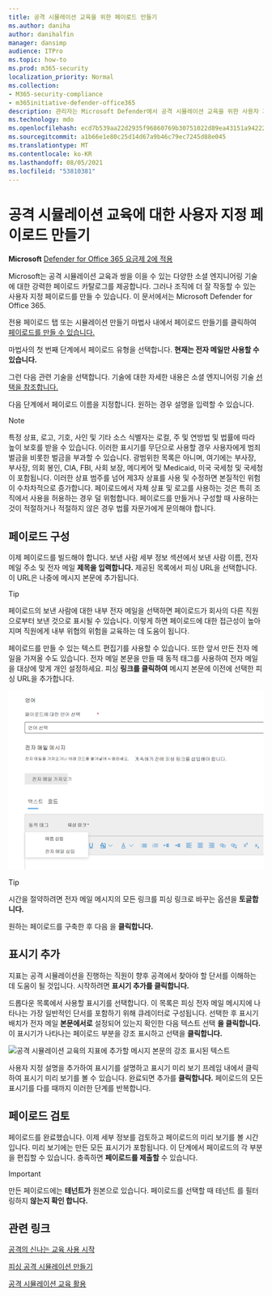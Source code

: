 ```yaml
---
title: 공격 시뮬레이션 교육을 위한 페이로드 만들기
ms.author: daniha
author: danihalfin
manager: dansimp
audience: ITPro
ms.topic: how-to
ms.prod: m365-security
localization_priority: Normal
ms.collection:
- M365-security-compliance
- m365initiative-defender-office365
description: 관리자는 Microsoft Defender에서 공격 시뮬레이션 교육을 위한 사용자 지정 페이로드를 만드는 방법을 Office 365.
ms.technology: mdo
ms.openlocfilehash: ecd7b539aa22d2935f96860769b30751022d89ea43151a94222caeec9b309928
ms.sourcegitcommit: a1b66e1e80c25d14d67a9b46c79ec7245d88e045
ms.translationtype: MT
ms.contentlocale: ko-KR
ms.lasthandoff: 08/05/2021
ms.locfileid: "53810381"
---
```

# <a name="create-a-custom-payload-for-attack-simulation-training"></a>공격 시뮬레이션 교육에 대한 사용자 지정 페이로드 만들기

**Microsoft** [Defender for Office 365 요금제 2에 적용](defender-for-office-365.md)

Microsoft는 공격 시뮬레이션 교육과 쌍을 이을 수 있는 다양한 소셜 엔지니어링 기술에 대한 강력한 페이로드 카탈로그를 제공합니다. 그러나 조직에 더 잘 작동할 수 있는 사용자 지정 페이로드를 만들 수 있습니다. 이 문서에서는 Microsoft Defender for Office 365.

전용 페이로드 탭 또는 시뮬레이션  만들기 마법사 내에서 페이로드 만들기를 클릭하여 [페이로드를 만들 수 있습니다.](attack-simulation-training.md#selecting-a-payload) [  ](https://security.microsoft.com/attacksimulator?viewid=payload)

마법사의 첫 번째 단계에서 페이로드 유형을 선택합니다. **현재는 전자 메일만 사용할 수 있습니다.**

그런 다음 관련 기술을 선택합니다. 기술에 대한 자세한 내용은 소셜 엔지니어링 기술 [선택을 참조합니다.](attack-simulation-training.md#selecting-a-social-engineering-technique)

다음 단계에서 페이로드 이름을 지정합니다. 원하는 경우 설명을 입력할 수 있습니다.

> [!NOTE]
> 특정 상표, 로고, 기호, 사인 및 기타 소스 식별자는 로컬, 주 및 연방법 및 법률에 따라 높이 보호를 받을 수 있습니다. 이러한 표시기를 무단으로 사용할 경우 사용자에게 범죄 벌금을 비롯한 벌금을 부과할 수 있습니다. 광범위한 목록은 아니며, 여기에는 부사장, 부사장, 의회 봉인, CIA, FBI, 사회 보장, 메디케어 및 Medicaid, 미국 국세청 및 국세청이 포함됩니다. 이러한 상표 범주를 넘어 제3자 상표를 사용 및 수정하면 본질적인 위험이 수차차적으로 증가합니다. 페이로드에서 자체 상표 및 로고를 사용하는 것은 특히 조직에서 사용을 허용하는 경우 덜 위험합니다. 페이로드를 만들거나 구성할 때 사용하는 것이 적절하거나 적절하지 않은 경우 법률 자문가에게 문의해야 합니다.

## <a name="configure-payload"></a>페이로드 구성

이제 페이로드를 빌드해야 합니다. 보낸 사람 세부 정보 섹션에서 보낸 사람 이름, 전자 메일 주소 및 전자 메일 **제목을 입력합니다.** 제공된 목록에서 피싱 URL을 선택합니다. 이 URL은 나중에 메시지 본문에 추가됩니다.

> [!TIP]
> 페이로드의 보낸 사람에 대한 내부 전자 메일을 선택하면 페이로드가 회사의 다른 직원으로부터 보낸 것으로 표시될 수 있습니다. 이렇게 하면 페이로드에 대한 접근성이 높아지며 직원에게 내부 위협의 위험을 교육하는 데 도움이 됩니다.

페이로드를 만들 수 있는 텍스트 편집기를 사용할 수 있습니다. 또한 앞서 만든 전자 메일을 가져올 수도 있습니다. 전자 메일 본문을 만들 때 동적  태그를 사용하여 전자 메일을 대상에 맞게 개인 설정하세요. 피싱 **링크를 클릭하여** 메시지 본문에 이전에 선택한 피싱 URL을 추가합니다.

![Microsoft Defender for Office 365](../../media/attack-sim-preview-payload-email-body.png)

> [!TIP]
> 시간을 절약하려면 전자 메일 메시지의 모든 링크를 피싱 링크로 바꾸는 옵션을 **토글합니다.**

원하는 페이로드를 구축한 후 다음 을 **클릭합니다.**

## <a name="adding-indicators"></a>표시기 추가

지표는 공격 시뮬레이션을 진행하는 직원이 향후 공격에서 찾아야 할 단서를 이해하는 데 도움이 될 것입니다. 시작하려면 **표시기 추가를 클릭합니다.**

드롭다운 목록에서 사용할 표시기를 선택합니다. 이 목록은 피싱 전자 메일 메시지에 나타나는 가장 일반적인 단서를 포함하기 위해 큐레이터로 구성됩니다. 선택한 후 표시기 배치가 전자 메일 **본문에서로** 설정되어 있는지 확인한 다음 텍스트 선택 **을 클릭합니다.** 이 표시기가 나타나는 페이로드 부분을 강조 표시하고 선택을 **클릭합니다.**

![공격 시뮬레이션 교육의 지표에 추가할 메시지 본문의 강조 표시된 텍스트](../../media/attack-sim-preview-select-text.png)

사용자 지정 설명을 추가하여 표시기를 설명하고 표시기 미리 보기 프레임 내에서 클릭하여 표시기 미리 보기를 볼 수 있습니다. 완료되면 추가를 **클릭합니다.** 페이로드의 모든 표시기를 다를 때까지 이러한 단계를 반복합니다.

## <a name="review-payload"></a>페이로드 검토

페이로드를 완료했습니다. 이제 세부 정보를 검토하고 페이로드의 미리 보기를 볼 시간입니다. 미리 보기에는 만든 모든 표시기가 포함됩니다. 이 단계에서 페이로드의 각 부분을 편집할 수 있습니다. 충족하면 **페이로드를 제출할** 수 있습니다.

> [!IMPORTANT]
> 만든 페이로드에는 **테넌트가** 원본으로 있습니다. 페이로드를 선택할 때 테넌트 를 필터링하지 **않는지 확인 합니다.**

## <a name="related-links"></a>관련 링크

[공격의 신나는 교육 사용 시작](attack-simulation-training-get-started.md)

[피싱 공격 시뮬레이션 만들기](attack-simulation-training.md)

[공격 시뮬레이션 교육 활용](attack-simulation-training-insights.md)
